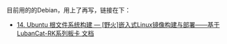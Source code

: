 
目前用的的Debian，用上了再写，链接在下：
- [14. Ubuntu 根文件系统构建 — [野火]嵌入式Linux镜像构建与部署——基于LubanCat-RK系列板卡 文档](https://doc.embedfire.com/linux/rk356x/build_and_deploy/zh/latest/building_image/ubuntu_rootfs/ubuntu_rootfs.html)